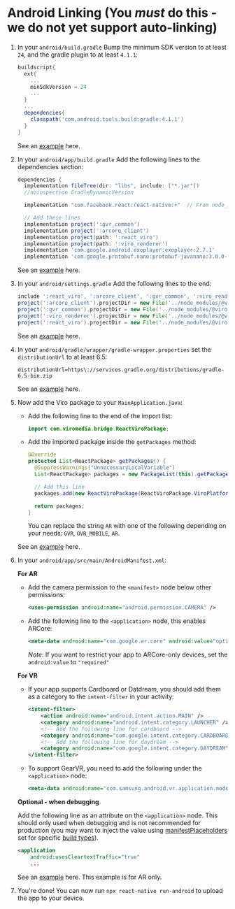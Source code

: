 # Android Linking (You **_must_** do this - we do not yet support auto-linking)

1. In your `android/build.gradle` Bump the minimum SDK version to at least `24`, and the gradle plugin to at least `4.1.1`:

   ```groovy
   buildscript{
     ext{
       ...
       minSdkVersion = 24
       ...
     }
     ...
     dependencies{
       classpath('com.android.tools.build:gradle:4.1.1')
     }
   }
   ```

   See an [example](https://github.com/ViroCommunity/starter-kit/blob/master/android/build.gradle) here.

2. In your `android/app/build.gradle` Add the following lines to the dependencies section:

   ```groovy
   dependencies {
     implementation fileTree(dir: "libs", include: ["*.jar"])
     //noinspection GradleDynamicVersion

     implementation "com.facebook.react:react-native:+"  // From node_modules

     // Add these lines
     implementation project(':gvr_common')
     implementation project(':arcore_client')
     implementation project(path: ':react_viro')
     implementation project(path: ':viro_renderer')
     implementation 'com.google.android.exoplayer:exoplayer:2.7.1'
     implementation 'com.google.protobuf.nano:protobuf-javanano:3.0.0-alpha-7'
   ```

   See an [example](https://github.com/ViroCommunity/starter-kit/blob/master/android/app/build.gradle) here.

3. In your `android/settings.gradle` Add the following lines to the end:

   ```groovy
   include ':react_viro', ':arcore_client', ':gvr_common', ':viro_renderer'
   project(':arcore_client').projectDir = new File('../node_modules/@viro-community/react-viro/android/arcore_client')
   project(':gvr_common').projectDir = new File('../node_modules/@viro-community/react-viro/android/gvr_common')
   project(':viro_renderer').projectDir = new File('../node_modules/@viro-community/react-viro/android/viro_renderer')
   project(':react_viro').projectDir = new File('../node_modules/@viro-community/react-viro/android/react_viro')
   ```

   See an [example](https://github.com/ViroCommunity/starter-kit/blob/master/android/settings.gradle) here.

4. In your `android/gradle/wrapper/gradle-wrapper.properties` set the `distributionUrl` to at least 6.5:

   ```properties
   distributionUrl=https\://services.gradle.org/distributions/gradle-6.5-bin.zip
   ```

   See an [example](https://github.com/ViroCommunity/starter-kit/blob/master/android/gradle/wrapper/gradle-wrapper.properties) here.

5. Now add the Viro package to your `MainApplication.java`:

   - Add the following line to the end of the import list:

     ```java
     import com.viromedia.bridge.ReactViroPackage;
     ```

   - Add the imported package inside the `getPackages` method:

     ```java
     @Override
     protected List<ReactPackage> getPackages() {
       @SuppressWarnings("UnnecessaryLocalVariable")
       List<ReactPackage> packages = new PackageList(this).getPackages();

       // Add this line
       packages.add(new ReactViroPackage(ReactViroPackage.ViroPlatform.valueOf("AR")));

       return packages;
     }

     ```

     You can replace the string `AR` with one of the following depending on your needs: `GVR`, `OVR_MOBILE`, `AR`.

   See an [example](https://github.com/ViroCommunity/starter-kit/blob/master/android/app/src/main/java/com/myviroapp/MainApplication.java) here.

6. In your `android/app/src/main/AndroidManifest.xml`:

   **For AR**

   - Add the camera permission to the `<manifest>` node below other permissions:

     ```xml
     <uses-permission android:name="android.permission.CAMERA" />
     ```

   - Add the following line to the `<application>` node, this enables ARCore:

     ```xml
     <meta-data android:name="com.google.ar.core" android:value="optional" />
     ```

     _Note_: If you want to restrict your app to ARCore-only devices, set the `android:value` to `"required"`

   **For VR**

   - If your app supports Cardboard or Datdream, you should add them as a category to the `intent-filter` in your activity:

     ```xml
     <intent-filter>
         <action android:name="android.intent.action.MAIN" />
         <category android:name="android.intent.category.LAUNCHER" />
         <!-- Add the following line for cardboard -->
         <category android:name="com.google.intent.category.CARDBOARD" />
         <!-- Add the following line for daydream -->
         <category android:name="com.google.intent.category.DAYDREAM" />
     </intent-filter>
     ```

   - To support GearVR, you need to add the following under the `<application>` node:

     ```xml
     <meta-data android:name="com.samsung.android.vr.application.mode" android:value="vr_only"/>
     ```

   **Optional - when debugging**

   Add the following line as an attribute on the `<application>` node. This should only used when debugging and is not recommended for production (you may want to inject the value using [manifestPlaceholders](https://developer.android.com/studio/build/manifest-build-variables) set for specific [build types](https://developer.android.com/studio/build/build-variants)).

   ```xml
   <application
       android:usesCleartextTraffic="true"
       ...

   ```

   See an [example](https://github.com/ViroCommunity/starter-kit/blob/master/android/app/src/main/AndroidManifest.xml) here. This example is for AR only.

7. You're done! You can now run `npx react-native run-android` to upload the app to your device.
